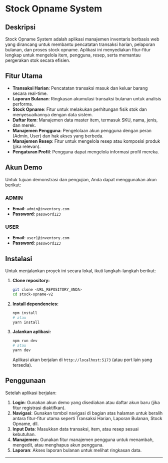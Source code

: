 # Stock Opname System

## Deskripsi

Stock Opname System adalah aplikasi manajemen inventaris berbasis web yang dirancang untuk membantu pencatatan transaksi harian, pelaporan bulanan, dan proses stock opname. Aplikasi ini menyediakan fitur-fitur lengkap untuk mengelola item, pengguna, resep, serta memantau pergerakan stok secara efisien.

## Fitur Utama

-   **Transaksi Harian**: Pencatatan transaksi masuk dan keluar barang secara real-time.
-   **Laporan Bulanan**: Ringkasan akumulasi transaksi bulanan untuk analisis performa.
-   **Stock Opname**: Fitur untuk melakukan perhitungan fisik stok dan menyesuaikannya dengan data sistem.
-   **Daftar Item**: Manajemen data master item, termasuk SKU, nama, jenis, dan merek.
-   **Manajemen Pengguna**: Pengelolaan akun pengguna dengan peran (Admin, User) dan hak akses yang berbeda.
-   **Manajemen Resep**: Fitur untuk mengelola resep atau komposisi produk (jika relevan).
-   **Pengaturan Profil**: Pengguna dapat mengelola informasi profil mereka.

## Akun Demo

Untuk tujuan demonstrasi dan pengujian, Anda dapat menggunakan akun berikut:

### ADMIN
-   **Email**: `admin@inventory.com`
-   **Password**: `password123`

### USER
-   **Email**: `user1@inventory.com`
-   **Password**: `password123`

## Instalasi

Untuk menjalankan proyek ini secara lokal, ikuti langkah-langkah berikut:

1.  **Clone repository:**
    ```bash
    git clone <URL_REPOSITORY_ANDA>
    cd stock-opname-v2
    ```

2.  **Install dependencies:**
    ```bash
    npm install
    # atau
    yarn install
    ```

3.  **Jalankan aplikasi:**
    ```bash
    npm run dev
    # atau
    yarn dev
    ```
    Aplikasi akan berjalan di `http://localhost:5173` (atau port lain yang tersedia).

## Penggunaan

Setelah aplikasi berjalan:

1.  **Login**: Gunakan akun demo yang disediakan atau daftar akun baru (jika fitur registrasi diaktifkan).
2.  **Navigasi**: Gunakan tombol navigasi di bagian atas halaman untuk beralih antara fitur-fitur utama seperti Transaksi Harian, Laporan Bulanan, Stock Opname, dll.
3.  **Input Data**: Masukkan data transaksi, item, atau resep sesuai kebutuhan.
4.  **Manajemen**: Gunakan fitur manajemen pengguna untuk menambah, mengedit, atau menghapus akun pengguna.
5.  **Laporan**: Akses laporan bulanan untuk melihat ringkasan data.

---